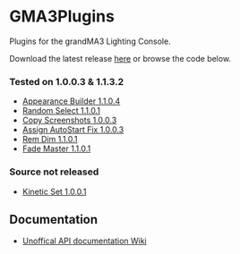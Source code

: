 # GMA3Plugins
Plugins for the grandMA3 Lighting Console.

Download the latest release [here](https://github.com/hossimo/GMA3Plugins/releases) or browse the code below.

### Tested on 1.0.0.3 & 1.1.3.2
* [Appearance Builder 1.1.0.4](https://github.com/hossimo/GMA3Plugins/tree/master/grandMA3/shared/resource/lib_plugins/AppearanceBuilder)
* [Random Select 1.1.0.1](https://github.com/hossimo/GMA3Plugins/tree/master/grandMA3/shared/resource/lib_plugins/Random%20Select)
* [Copy Screenshots 1.0.0.3](https://github.com/hossimo/GMA3Plugins/tree/master/grandMA3/shared/resource/lib_plugins/Copy%20Screenshots)
* [Assign AutoStart Fix 1.0.0.3](https://github.com/hossimo/GMA3Plugins/tree/master/grandMA3/shared/resource/lib_plugins/Assign%20AutoStart%20Fix)
* [Rem Dim 1.1.0.1](https://github.com/hossimo/GMA3Plugins/tree/master/grandMA3/shared/resource/lib_plugins/Rem%20Dim)
* [Fade Master 1.1.0.1](https://github.com/hossimo/GMA3Plugins/tree/master/grandMA3/shared/resource/lib_plugins/Fade%20Master)

### Source not released
* [Kinetic Set 1.0.0.1](https://github.com/hossimo/GMA3Plugins/tree/master/grandMA3/shared/resource/lib_plugins/KineticSet)

## Documentation
* [Unoffical API documentation Wiki](https://github.com/hossimo/GMA3Plugins/wiki)

